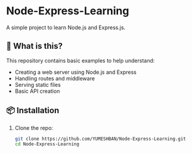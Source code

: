 # Node-Express-Learning

A simple project to learn Node.js and Express.js.

## 🚀 What is this?

This repository contains basic examples to help understand:

- Creating a web server using Node.js and Express
- Handling routes and middleware
- Serving static files
- Basic API creation

## 📦 Installation

1. Clone the repo:
   ```bash
   git clone https://github.com/YUMESHBAN/Node-Express-Learning.git
   cd Node-Express-Learning
